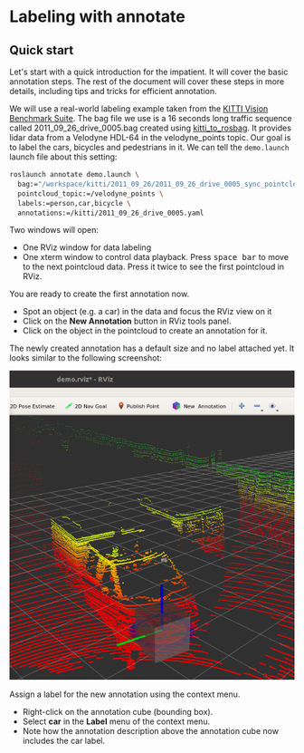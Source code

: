 # Labeling with annotate

## Quick start
Let's start with a quick introduction for the impatient. It will cover the basic annotation steps. The rest of the document will cover these steps in more details, including tips and tricks for efficient annotation.

We will use a real-world labeling example taken from the [KITTI Vision Benchmark Suite](http://www.cvlibs.net/datasets/kitti/). The bag file we use is a 16 seconds long traffic sequence called 2011_09_26_drive_0005.bag created using [kitti_to_rosbag](https://github.com/ethz-asl/kitti_to_rosbag). It provides lidar data from a Velodyne HDL-64 in the velodyne_points topic. Our goal is to label the cars, bicycles and pedestrians in it. We can tell the ```demo.launch``` launch file about this setting:

```bash
roslaunch annotate demo.launch \
  bag:="/workspace/kitti/2011_09_26/2011_09_26_drive_0005_sync_pointcloud.bag --pause-topics velodyne_points" \
  pointcloud_topic:=/velodyne_points \
  labels:=person,car,bicycle \
  annotations:=/kitti/2011_09_26_drive_0005.yaml
```

Two windows will open:
* One RViz window for data labeling
* One xterm window to control data playback. Press <kbd>space bar</kbd> to move to the next pointcloud data. Press it twice to see the first pointcloud in RViz.

You are ready to create the first annotation now.
* Spot an object (e.g. a car) in the data and focus the RViz view on it
* Click on the **New Annotation** button in RViz tools panel.
* Click on the object in the pointcloud to create an annotation for it.

The newly created annotation has a default size and no label attached yet. It looks similar to the following screenshot:

![RViz screenshot for creating a new annotation](new-annotation.png "Creating a new annotation")

Assign a label for the new annotation using the context menu.
* Right-click on the annotation cube (bounding box).
* Select **car** in the **Label** menu of the context menu.
* Note how the annotation description above the annotation cube now includes the car label.
